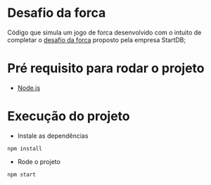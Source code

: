 # Desafio da forca 

Código que simula um jogo de forca desenvolvido com o intuito de completar o [desafio da forca](https://github.com/dbserver/startdb-2022) proposto pela empresa StartDB;

# Pré requisito para rodar o projeto
- [Node.js](https://nodejs.org/en/)

# Execução do projeto
- Instale as dependências
```
npm install
```
- Rode o projeto 
```
npm start
```